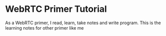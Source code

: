 # WebRTC Primer Tutorial

As a WebRTC primer, I read, learn, take notes and write program.
This is the learning notes for other primer like me 